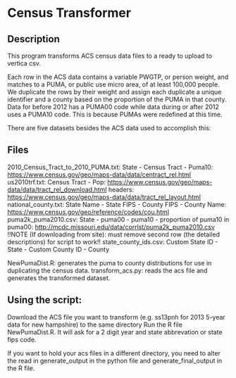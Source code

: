 # Census Transformer

## Description
This program transforms ACS census data files to a ready to upload to vertica csv.

Each row in the ACS data contains a variable PWGTP, or person weight, and matches to a PUMA, or public use micro area, of at least 100,000 people.
We duplicate the rows by their weight and assign each duplicate a unique identifier and a county based on the proportion of the PUMA in that county.
Data for before 2012 has a PUMA00 code while data during or after 2012 uses a PUMA10 code. This is because PUMAs were redefined at this time.

There are five datasets besides the ACS data used to accomplish this:

## Files
2010_Census_Tract_to_2010_PUMA.txt: State - Census Tract - Puma10: https://www.census.gov/geo/maps-data/data/centract_rel.html
us2010trf.txt: Census Tract - Pop: https://www.census.gov/geo/maps-data/data/tract_rel_download.html
            		  headers: https://www.census.gov/geo/maps-data/data/tract_rel_layout.html
national_county.txt: State Name - State FIPS - County FIPS - County Name: https://www.census.gov/geo/reference/codes/cou.html
puma2k_puma2010.csv: State - puma00 - puma10 - proportion of puma10 in puma00: http://mcdc.missouri.edu/data/corrlst/puma2k_puma2010.csv
      !!NOTE (If downloading from site): must remove second row (the detailed descriptions) for script to work!!
state_county_ids.csv: Custom State ID - State - Custom County ID - County

NewPumaDist.R: generates the puma to county distributions for use in duplicating the census data. 
transform_acs.py: reads the acs file and generates the transformed dataset.

## Using the script:
Download the ACS file you want to transform (e.g. ss13pnh for 2013 5-year data for new hampshire) to the same directory
Run the R file NewPumaDist.R. It will ask for a 2 digit year and state abbrevation or state fips code. 

If you want to hold your acs files in a different directory, you need to alter the read in generate_output in the python file and generate_final_output in the R file.